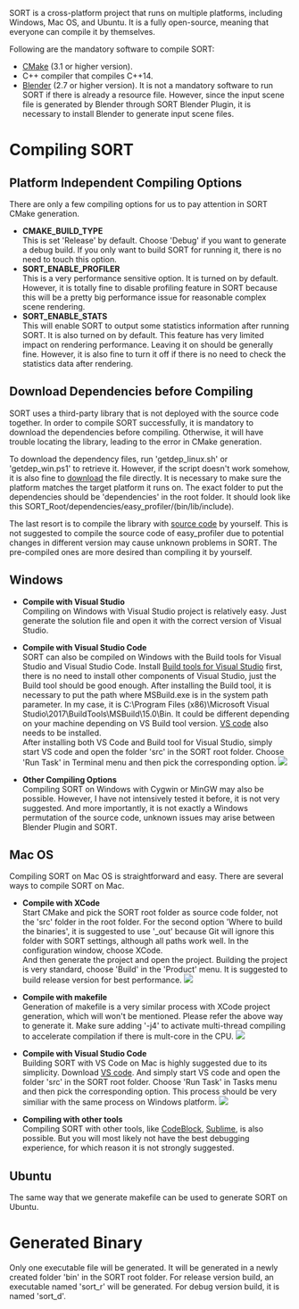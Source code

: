SORT is a cross-platform project that runs on multiple platforms, including Windows, Mac OS, and Ubuntu.
It is a fully open-source, meaning that everyone can compile it by themselves.

Following are the mandatory software to compile SORT:
* [CMake](https://cmake.org/) (3.1 or higher version).
* C++ compiler that compiles C++14.
* [Blender](https://www.blender.org/) (2.7 or higher version). It is not a mandatory software to run SORT if there is already a resource file. However, since the input scene file is generated by Blender through SORT Blender Plugin, it is necessary to install Blender to generate input scene files.

# Compiling SORT

## Platform Independent Compiling Options
There are only a few compiling options for us to pay attention in SORT CMake generation.

* **CMAKE_BUILD_TYPE**  
This is set 'Release' by default. Choose 'Debug' if you want to generate a debug build. If you only want to build SORT for running it, there is no need to touch this option.
* **SORT_ENABLE_PROFILER**  
This is a very performance sensitive option. It is turned on by default. However, it is totally fine to disable profiling feature in SORT because this will be a pretty big performance issue for reasonable complex scene rendering.
* **SORT_ENABLE_STATS**  
This will enable SORT to output some statistics information after running SORT. It is also turned on by default.
This feature has very limited impact on rendering performance. Leaving it on should be generally fine. However, it is also fine to turn it off if there is no need to check the statistics data after rendering.

## Download Dependencies before Compiling
SORT uses a third-party library that is not deployed with the source code together. In order to compile SORT successfully, it is mandatory to download the dependencies before compiling. Otherwise, it will have trouble locating the library, leading to the error in CMake generation.

To download the dependency files, run 'getdep_linux.sh' or 'getdep_win.ps1' to retrieve it. However, if the script doesn't work somehow, it is also fine to [download](45.63.123.194) the file directly. It is necessary to make sure the platform matches the target platform it runs on. The exact folder to put the dependencies should be 'dependencies' in the root folder. It should look like this SORT_Root/dependencies/easy_profiler/(bin/lib/include).

The last resort is to compile the library with [source code](https://github.com/yse/easy_profiler) by yourself. This is not suggested to compile the source code of easy_profiler due to potential changes in different version may cause unknown problems in SORT. The pre-compiled ones are more desired than compiling it by yourself.

## Windows
* **Compile with Visual Studio**  
Compiling on Windows with Visual Studio project is relatively easy. Just generate the solution file and open it with the correct version of Visual Studio.

* **Compile with Visual Studio Code**  
SORT can also be compiled on Windows with the Build tools for Visual Studio and Visual Studio Code. Install [Build tools for Visual Studio](https://visualstudio.microsoft.com/downloads/#build-tools-for-visual-studio-2017) first, there is no need to install other components of Visual Studio, just the Build tool should be good enough. After installing the Build tool, it is necessary to put the path where MSBuild.exe is in the system path parameter. In my case, it is C:\Program Files (x86)\Microsoft Visual Studio\2017\BuildTools\MSBuild\15.0\Bin. It could be different depending on your machine depending on VS Build tool version. [VS code](https://code.visualstudio.com/download) also needs to be installed.  
After installing both VS Code and Build tool for Visual Studio, simply start VS code and open the folder 'src' in the SORT root folder. Choose 'Run Task' in Terminal menu and then pick the corresponding option.
![](https://lh3.googleusercontent.com/q_XxAiem3l9Q4skqd102fmC-a8ZxDCq18RcIIPZKbfJ2aYgpgSX3lLR91_DKJJCuwnhQTWpZZ0I51ht6_LDlKfp8f1lKBKCan7KVzMf7A6slyAeu6hpj1b4n6B-fYi3dQo089H0ULrnhCCcjQpKTVBEKN0ftBB78QJmsznA_Oxu3ibcebb0fbth28pXHwH1t58z9UquvUY29ToS8nNaiAM6X8XOcPSzqvvFiRy_kXE9w6Laa11HSjtbW3CfWoXvbyC3yxA9sepKQMXkOlQkorLcVwIm2aNHLeIwzkPb9AH7-ekuQyGQDLb221WekpLb09RNG5npa55_KuBoXBJn5VXNXNgedI3-JuZAa-D4AHf0E2GzfLvE4FT61KDeY8BHfSrhcS--aTTZI5IWoBLwpc0-oHcPvFqDSGckhniFKUw0cKIGPXnHy4mTUjWjKZPpxpuDxRFj1W9VJP9cla9b7iWVy5gBArBaHqIWQlQCo1fivXpP1bqmOjjdz_9ijSo2tRKscQBZ1cBLlPQWgNOAIL3GSkIois4-Bm_1WkaR-gJFyGoJg4sRPnXfGLjrF5ELYVpYRoOTZ7Qlu1atUBG0xgybhRsXJCkRdA8OPLMPsoipin5uQ8bGQn9l9Xqx_aLIvN8sNvOo1zJDae5DpFLteQmOaCpmR2btg=w2556-h1534-no)

* **Other Compiling Options**  
Compiling SORT on Windows with Cygwin or MinGW may also be possible. However, I have not intensively tested it before, it is not very suggested. And more importantly, it is not exactly a Windows permutation of the source code, unknown issues may arise between Blender Plugin and SORT.

## Mac OS
Compiling SORT on Mac OS is straightforward and easy. There are several ways to compile SORT on Mac.
* **Compile with XCode**  
Start CMake and pick the SORT root folder as source code folder, not the 'src' folder in the root folder. For the second option 'Where to build the binaries', it is suggested to use '_out' because Git will ignore this folder with SORT settings, although all paths work well. In the configuration window, choose XCode.  
And then generate the project and open the project. Building the project is very standard, choose 'Build' in the 'Product' menu. It is suggested to build release version for best performance.
![](https://lh3.googleusercontent.com/QVdT05pOjiRVwvTxXty06k4leBw9JhrFVp3n_j4ECVvS2pgs7sgUjkoinqVWyIcSkk1BVO--o4vPMbj7C2Ma-tZ-w2urABPaPTOhnwMaEtLvc2vzTV6oKb9PqBmEPomEJs0fPoiWBV6qAjiaZlUwlgSaxl0FZ-XDC-x36W1Woa5dcU4jcOBFRQ1kT2RevlopSuyaRWQbyHp2y4U5KCzd0quXq4CV_GUzufR1NaHiazzLGpYwp4SHrg71XF44eu-f5c8afTGPTO1FKjqTaWaA7lgrCS3IEB1cvvYy6DQxBBbB6og3s8Bc9zmXM3o-QovXCSkesJWNFQBAt8J8D1lJ3nwckLD4OsDQAOXXCC5pLvPamrSP3rTAS1Pne7Al2YuCi9JkU1DqjgJO03pA73SYnxz79UqYe0UCTqYlFhCbynj3Dlmh6f_S5Na8huFF_sQ7hX9D2IL2OoRQPvtTb68eos-TN7PPqChNHew0XCC3rMdJCsQJ5esAiesChRl5XTWj-hrlBfa6sYOoqM6QveZEn_ez-APL-__K8HZ60b74-cMOKCgIBZ-LLN-ZQxvZU7Kvly5FdaWozy24Nhyxh1NA7akovojOM9hhjJVlntvCczth1N7unb4xdQIEPz_8L2PBnwzJg_6BgsgIET1dZGXi7Uht4Xh-1FEZ=w2302-h1352-no)

* **Compile with makefile**  
Generation of makefile is a very similar process with XCode project generation, which will won't be mentioned. Please refer the above way to generate it. Make sure adding '-j4' to activate multi-thread compiling to accelerate compilation if there is mult-core in the CPU.
![](https://lh3.googleusercontent.com/p00jpFd5x35vV9KBmzD2oEKjfUqARnmIpIWPLS81xOEaDiiL1a14OhcCxw8uREbyFTd340Su0e8YzBta7Vg44lJvsZuzexmhXuRw6BlwPQpcE1Sb4_49dqXSmW0kibKmxK0skI400ucDOyWf5GwcO1kIq5CgV07h_6M_hxUVfosj-pJZ246ixSECrLXtRRhUtRGdpeOikLd2Qg-wb7-OuSGAD7fKw8izlDhKUaL97hOaytR-_JhuoM_DnL8gskZ4ZUhoL6T-pupzy1hLtrr7B_Q3Jwiu7K788WpBbFM1kKarIPrrfW4qsaHGi4XlXaKHPmJE3SVvb_d7_bXJhCutDNT-QMRQQwEZWn_AqxqT93_5o1m59ix0lE4JWu2FxuspUKf3SzeYkzVBkhoV_j6YDFwYjhUS4ghT5WSJ9jme3w-vlSNGEvvgR3wQe3RbXh9-4xEVL1jOyxuL4WiaflEpvzYk1oq9ogw8Fq7H0zxvEDfQz4_7rwvpIzZmwK0Bf27hPXhhKjqv7MLkqW-W0AV8s0sKbJSA0hS6qQjCsQVqlwTkUZA9yKKyXDbIkDA5gaZAgtnSH2D5l9uRWmPEMIECJ6mfy5UXxS2xgwwcAlA0OWMW-8zQwa8mGcQrdEFrjIK3YVOEofRYTZpoQmvFuCZSKq_n3EZcytGL=w2302-h1348-no)

* **Compile with Visual Studio Code**  
Building SORT with VS Code on Mac is highly suggested due to its simplicity. Download [VS code](https://code.visualstudio.com/download). And simply start VS code and open the folder 'src' in the SORT root folder. Choose 'Run Task' in Tasks menu and then pick the corresponding option. This process should be very similiar with the same process on Windows platform.
![](https://lh3.googleusercontent.com/ZLf6R96t4O23C-OS1aXclW46WPHdZFYtpFxJrQ3mwZ4fGoeqz4eDcbzmmL38eK_XsAKwpikwGLyCW5u0B02NanFlMOgWGXfFPYBLoH_a-jZphjmhc_gIxard8hcl296x24Zb79j-Q8tFoc3RGPFlE-bZkvM-_9V98OXyLFsOVSbMnXckx5KPISg7sPoylhUx23ikQuZB6lOptzIpxvFrzldzAfAZr_ox6duoxvqgJP4c30L5pNt9eclCWdg7VwEWj7tiWIvYYbzI6DCMZrHPsusQQFDIh2xdLdhasufcNK6N2W2ENVGy5QZq7MQfdNDa8bcR0X0GelGLIeAGkWWmzRpsmZNYS1q8jbCKHAKZ-CwP4S4nwstx1ub__9wAdBle6F_zRC5NHnwWBF5H1dnHyE05XG6eHjfkfcR_S43_Xp81M6DzpAvsDPSucLVXXOt09_a1QrF4ZAM7j65zwomWZPqq5i0_zEA2bOehRtyUAhN2286SLmCslppBZ3HEkqO0qxu3dHPyb6FSmhdtOfkDDC7EniMTgXcHww8OzqXDMRzy_2hMLl5YyVLZj_lSU8VHKpC3tm2nJPJbw4XSBbQOAjNC3dGFbSJAs4cbKkyVEIJYN7QwjpHqXH5Pj5Fq8ElVmIYFiNS90kbD-e_FHyJbgHZvwot3nTDh=w2302-h1352-no)

* **Compiling with other tools**  
Compiling SORT with other tools, like [CodeBlock](http://www.codeblocks.org/), [Sublime](https://www.sublimetext.com/), is also possible. But you will most likely not have the best debugging experience, for which reason it is not strongly suggested.

## Ubuntu
The same way that we generate makefile can be used to generate SORT on Ubuntu.

# Generated Binary
Only one executable file will be generated. It will be generated in a newly created folder 'bin' in the SORT root folder. For release version build, an executable named 'sort_r' will be generated. For debug version build, it is named 'sort_d'.